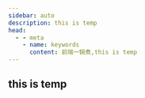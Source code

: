 ```yaml
---
sidebar: auto
description: this is temp
head:
  - - meta
    - name: keywords
      content: 前端一锅煮,this is temp
---
```


## this is temp
